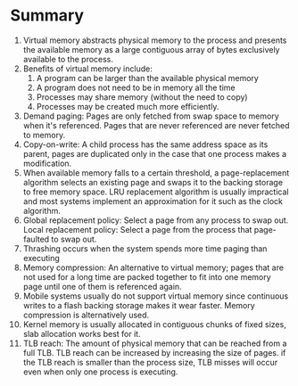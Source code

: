 # Summary

1. Virtual memory abstracts physical memory to the process and presents the
available memory as a large contiguous array of bytes exclusively available to
the process.
2. Benefits of virtual memory include:
    1. A program can be larger than the available physical memory
    2. A program does not need to be in memory all the time
    3. Processes may share memory (without the need to copy)
    4. Processes may be created much more efficiently.
3. Demand paging: Pages are only fetched from swap space to memory when it's
   referenced. Pages that are never referenced are never fetched to memory.
4. Copy-on-write: A child process has the same address space as its parent,
   pages are duplicated only in the case that one process makes a modification.
5. When available memory falls to a certain threshold, a page-replacement
   algorithm selects an existing page and swaps it to the backing storage to
   free memory space. LRU replacement algorithm is usually impractical and most
   systems implement an approximation for it such as the clock algorithm.
6. Global replacement policy: Select a page from any process to swap out. Local
   replacement policy: Select a page from the process that page-faulted to swap
   out.
7. Thrashing occurs when the system spends more time paging than executing
8. Memory compression: An alternative to virtual memory; pages that are not used
   for a long time are packed together to fit into one memory page until one of
   them is referenced again.
9. Mobile systems usually do not support virtual memory since continuous writes
   to a flash backing storage makes it wear faster. Memory compression is
   alternatively used.
10. Kernel memory is usually allocated in contiguous chunks of fixed sizes, slab
    allocation works best for it.
11. TLB reach: The amount of physical memory that can be reached from a full
    TLB. TLB reach can be increased by increasing the size of pages. if the TLB
    reach is smaller than the process size, TLB misses will occur even when only
    one process is executing.
